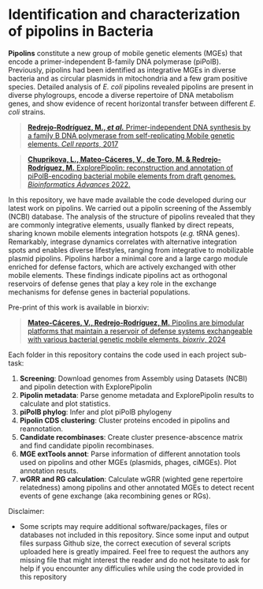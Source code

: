 # Identification and characterization of pipolins in Bacteria

**Pipolins** constitute a new group of mobile genetic elements (MGEs) that encode a primer-independent B-family DNA polymerase (piPolB). Previously, pipolins had been identified as integrative MGEs in diverse bacteria and as circular plasmids in mitochondria and a few gram positive species. Detailed analysis of *E. coli* pipolins revealed pipolins are present in diverse phylogroups, encode a diverse repertoire of DNA metabolism genes, and show evidence of recent horizontal transfer between different *E. coli* strains. 
> [**Redrejo-Rodríguez, M., *et al.*** Primer-independent DNA synthesis 
>by a family B DNA polymerase from self-replicating Mobile genetic elements. 
>*Cell reports*, 2017](https://doi.org/10.1016/j.celrep.2017.10.039)

> [**Chuprikova, L., Mateo-Cáceres, V., de Toro, M. & Redrejo-Rodríguez, M.** ExplorePipolin: reconstruction and annotation of piPolB-encoding bacterial mobile elements from draft genomes. *Bioinformatics Advances* 2022.](https://academic.oup.com/bioinformaticsadvances/advance-article/doi/10.1093/bioadv/vbac056/6659502)

In this repository, we have made available the code developed during our latest work on pipolins. We carried out a pipolin screening of the Assembly (NCBI) database. The analysis of the structure of pipolins revealed that they are commonly integrative elements, usually flanked by direct repeats, sharing known mobile elements integration hotspots (*e.g.* tRNA genes). Remarkably, integrase dynamics correlates with alternative integration spots and enables diverse lifestyles, ranging from integrative to mobilizable plasmid pipolins. Pipolins harbor a minimal core and a large cargo module enriched for defense factors, which are actively exchanged with other mobile elements. These findings indicate pipolins act as orthogonal reservoirs of defense genes that play a key role in the exchange mechanisms for defense genes in bacterial populations.

Pre-print of this work is available in biorxiv:
> [**Mateo-Cáceres, V., Redrejo-Rodríguez, M.** Pipolins are bimodular platforms that maintain a reservoir of defense systems exchangeable with various bacterial genetic mobile elements. 
>*bioxriv*, 2024](https://doi.org/10.1101/2024.05.22.595293)

Each folder in this repository contains the code used in each project sub-task:
1. **Screening**: Download genomes from Assembly using Datasets (NCBI) and pipolin detection with ExplorePipolin
1. **Pipolin metadata**: Parse genome metadata and ExplorePipolin results to calculate and plot statistics.
1. **piPolB phylog**: Infer and plot piPolB phylogeny
1. **Pipolin CDS clustering**: Cluster proteins encoded in pipolins and reannotation. 
1. **Candidate recombinases**: Create cluster presence-abscence matrix and find candidate pipolin recombinases.
1. **MGE extTools annot**: Parse information of different annotation tools used on pipolins and other MGEs (plasmids, phages, ciMGEs). Plot annotation resuts.
1. **wGRR and RG calculation**: Calculate wGRR (wighted gene repertoire relatedness) among pipolins and other annotated MGEs to detect recent events of gene exchange (aka recombining genes or RGs).

Disclaimer:
- Some scripts may require additional software/packages, files or databases not included in this repository. Since some input and output files surpass Github size, the correct execution of several scripts uploaded here is greatly impaired. Feel free to request the authors any missing file that might interest the reader and do not hesitate to ask for help if you encounter any difficulies while using the code provided in this repository
